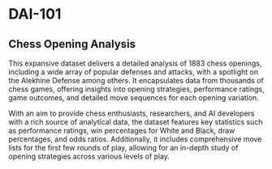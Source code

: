 # DAI-101

## Chess Opening Analysis
This expansive dataset delivers a detailed analysis of 1883 chess openings, including a wide array of popular defenses and attacks, with a spotlight on the Alekhine Defense among others. It encapsulates data from thousands of chess games, offering insights into opening strategies, performance ratings, game outcomes, and detailed move sequences for each opening variation.

With an aim to provide chess enthusiasts, researchers, and AI developers with a rich source of analytical data, the dataset features key statistics such as performance ratings, win percentages for White and Black, draw percentages, and odds ratios. Additionally, it includes comprehensive move lists for the first few rounds of play, allowing for an in-depth study of opening strategies across various levels of play.
